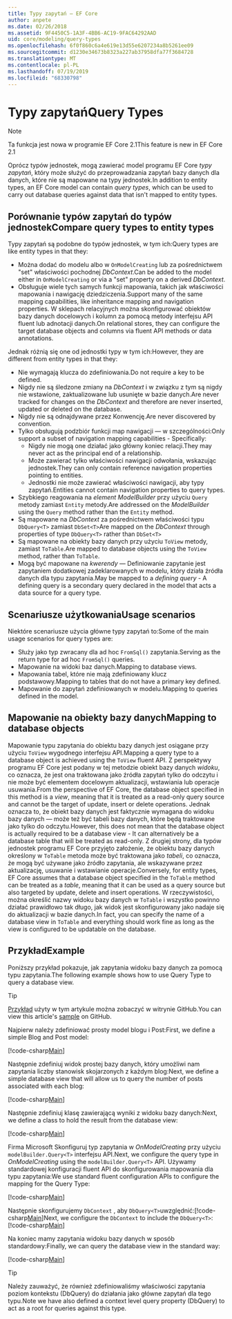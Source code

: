 ```yaml
---
title: Typy zapytań — EF Core
author: anpete
ms.date: 02/26/2018
ms.assetid: 9F4450C5-1A3F-4BB6-AC19-9FAC64292AAD
uid: core/modeling/query-types
ms.openlocfilehash: 6f0f860c6a4e619e13d55e6207234a8b5261ee09
ms.sourcegitcommit: d1230e34673b8323a227ab37958dfa77f3684728
ms.translationtype: MT
ms.contentlocale: pl-PL
ms.lasthandoff: 07/19/2019
ms.locfileid: "68330798"
---
```

# <a name="query-types"></a><span data-ttu-id="86fcc-102">Typy zapytań</span><span class="sxs-lookup"><span data-stu-id="86fcc-102">Query Types</span></span>
> [!NOTE]
> <span data-ttu-id="86fcc-103">Ta funkcja jest nowa w programie EF Core 2.1</span><span class="sxs-lookup"><span data-stu-id="86fcc-103">This feature is new in EF Core 2.1</span></span>

<span data-ttu-id="86fcc-104">Oprócz typów jednostek, mogą zawierać model programu EF Core _typy zapytań_, który może służyć do przeprowadzania zapytań bazy danych dla danych, które nie są mapowane na typy jednostek.</span><span class="sxs-lookup"><span data-stu-id="86fcc-104">In addition to entity types, an EF Core model can contain _query types_, which can be used to carry out database queries against data that isn't mapped to entity types.</span></span>

## <a name="compare-query-types-to-entity-types"></a><span data-ttu-id="86fcc-105">Porównanie typów zapytań do typów jednostek</span><span class="sxs-lookup"><span data-stu-id="86fcc-105">Compare query types to entity types</span></span>

<span data-ttu-id="86fcc-106">Typy zapytań są podobne do typów jednostek, w tym ich:</span><span class="sxs-lookup"><span data-stu-id="86fcc-106">Query types are like entity types in that they:</span></span>

- <span data-ttu-id="86fcc-107">Można dodać do modelu albo w `OnModelCreating` lub za pośrednictwem "set" właściwości pochodnej _DbContext_.</span><span class="sxs-lookup"><span data-stu-id="86fcc-107">Can be added to the model either in `OnModelCreating` or via a "set" property on a derived _DbContext_.</span></span>
- <span data-ttu-id="86fcc-108">Obsługuje wiele tych samych funkcji mapowania, takich jak właściwości mapowania i nawigację dziedziczenia.</span><span class="sxs-lookup"><span data-stu-id="86fcc-108">Support many of the same mapping capabilities, like inheritance mapping and navigation properties.</span></span> <span data-ttu-id="86fcc-109">W sklepach relacyjnych można skonfigurować obiektów bazy danych docelowych i kolumn za pomocą metody interfejsu API fluent lub adnotacji danych.</span><span class="sxs-lookup"><span data-stu-id="86fcc-109">On relational stores, they can configure the target database objects and columns via fluent API methods or data annotations.</span></span>

<span data-ttu-id="86fcc-110">Jednak różnią się one od jednostki typy w tym ich:</span><span class="sxs-lookup"><span data-stu-id="86fcc-110">However, they are different from entity types in that they:</span></span>

- <span data-ttu-id="86fcc-111">Nie wymagają klucza do zdefiniowania.</span><span class="sxs-lookup"><span data-stu-id="86fcc-111">Do not require a key to be defined.</span></span>
- <span data-ttu-id="86fcc-112">Nigdy nie są śledzone zmiany na _DbContext_ i w związku z tym są nigdy nie wstawione, zaktualizowane lub usunięte w bazie danych.</span><span class="sxs-lookup"><span data-stu-id="86fcc-112">Are never tracked for changes on the _DbContext_ and therefore are never inserted, updated or deleted on the database.</span></span>
- <span data-ttu-id="86fcc-113">Nigdy nie są odnajdywane przez Konwencję.</span><span class="sxs-lookup"><span data-stu-id="86fcc-113">Are never discovered by convention.</span></span>
- <span data-ttu-id="86fcc-114">Tylko obsługują podzbiór funkcji map nawigacji — w szczególności:</span><span class="sxs-lookup"><span data-stu-id="86fcc-114">Only support a subset of navigation mapping capabilities - Specifically:</span></span>
  - <span data-ttu-id="86fcc-115">Nigdy nie mogą one działać jako główny koniec relacji.</span><span class="sxs-lookup"><span data-stu-id="86fcc-115">They may never act as the principal end of a relationship.</span></span>
  - <span data-ttu-id="86fcc-116">Może zawierać tylko właściwości nawigacji odwołania, wskazując jednostek.</span><span class="sxs-lookup"><span data-stu-id="86fcc-116">They can only contain reference navigation properties pointing to entities.</span></span>
  - <span data-ttu-id="86fcc-117">Jednostki nie może zawierać właściwości nawigacji, aby typy zapytań.</span><span class="sxs-lookup"><span data-stu-id="86fcc-117">Entities cannot contain navigation properties to query types.</span></span>
- <span data-ttu-id="86fcc-118">Szybkiego reagowania na _element ModelBuilder_ przy użyciu `Query` metody zamiast `Entity` metody.</span><span class="sxs-lookup"><span data-stu-id="86fcc-118">Are addressed on the _ModelBuilder_ using the `Query` method rather than the `Entity` method.</span></span>
- <span data-ttu-id="86fcc-119">Są mapowane na _DbContext_ za pośrednictwem właściwości typu `DbQuery<T>` zamiast `DbSet<T>`</span><span class="sxs-lookup"><span data-stu-id="86fcc-119">Are mapped on the _DbContext_ through properties of type `DbQuery<T>` rather than `DbSet<T>`</span></span>
- <span data-ttu-id="86fcc-120">Są mapowane na obiekty bazy danych przy użyciu `ToView` metody, zamiast `ToTable`.</span><span class="sxs-lookup"><span data-stu-id="86fcc-120">Are mapped to database objects using the `ToView` method, rather than `ToTable`.</span></span>
- <span data-ttu-id="86fcc-121">Mogą być mapowane na _kwerendy_ — Definiowanie zapytanie jest zapytaniem dodatkowej zadeklarowanych w modelu, który działa źródła danych dla typu zapytania.</span><span class="sxs-lookup"><span data-stu-id="86fcc-121">May be mapped to a _defining query_ - A defining query is a secondary query declared in the model that acts a data source for a query type.</span></span>

## <a name="usage-scenarios"></a><span data-ttu-id="86fcc-122">Scenariusze użytkowania</span><span class="sxs-lookup"><span data-stu-id="86fcc-122">Usage scenarios</span></span>

<span data-ttu-id="86fcc-123">Niektóre scenariusze użycia główne typy zapytań to:</span><span class="sxs-lookup"><span data-stu-id="86fcc-123">Some of the main usage scenarios for query types are:</span></span>

- <span data-ttu-id="86fcc-124">Służy jako typ zwracany dla ad hoc `FromSql()` zapytania.</span><span class="sxs-lookup"><span data-stu-id="86fcc-124">Serving as the return type for ad hoc `FromSql()` queries.</span></span>
- <span data-ttu-id="86fcc-125">Mapowanie na widoki baz danych.</span><span class="sxs-lookup"><span data-stu-id="86fcc-125">Mapping to database views.</span></span>
- <span data-ttu-id="86fcc-126">Mapowania tabel, które nie mają zdefiniowany klucz podstawowy.</span><span class="sxs-lookup"><span data-stu-id="86fcc-126">Mapping to tables that do not have a primary key defined.</span></span>
- <span data-ttu-id="86fcc-127">Mapowanie do zapytań zdefiniowanych w modelu.</span><span class="sxs-lookup"><span data-stu-id="86fcc-127">Mapping to queries defined in the model.</span></span>

## <a name="mapping-to-database-objects"></a><span data-ttu-id="86fcc-128">Mapowanie na obiekty bazy danych</span><span class="sxs-lookup"><span data-stu-id="86fcc-128">Mapping to database objects</span></span>

<span data-ttu-id="86fcc-129">Mapowanie typu zapytania do obiektu bazy danych jest osiągane przy użyciu `ToView` wygodnego interfejsu API.</span><span class="sxs-lookup"><span data-stu-id="86fcc-129">Mapping a query type to a database object is achieved using the `ToView` fluent API.</span></span> <span data-ttu-id="86fcc-130">Z perspektywy programu EF Core jest podany w tej metodzie obiekt bazy danych _widoku_, co oznacza, że jest ona traktowana jako źródła zapytań tylko do odczytu i nie może być elementem docelowym aktualizacji, wstawiania lub operacje usuwania.</span><span class="sxs-lookup"><span data-stu-id="86fcc-130">From the perspective of EF Core, the database object specified in this method is a _view_, meaning that it is treated as a read-only query source and cannot be the target of update, insert or delete operations.</span></span> <span data-ttu-id="86fcc-131">Jednak oznacza to, że obiekt bazy danych jest faktycznie wymagana do widoku bazy danych — może też być tabeli bazy danych, które będą traktowane jako tylko do odczytu.</span><span class="sxs-lookup"><span data-stu-id="86fcc-131">However, this does not mean that the database object is actually required to be a database view - It can alternatively be a database table that will be treated as read-only.</span></span> <span data-ttu-id="86fcc-132">Z drugiej strony, dla typów jednostek programu EF Core przyjęto założenie, że obiektu bazy danych określony w `ToTable` metoda może być traktowana jako _tabeli_, co oznacza, że mogą być używane jako źródło zapytania, ale wskazywane przez aktualizację, usuwanie i wstawianie operacje.</span><span class="sxs-lookup"><span data-stu-id="86fcc-132">Conversely, for entity types, EF Core assumes that a database object specified in the `ToTable` method can be treated as a _table_, meaning that it can be used as a query source but also targeted by update, delete and insert operations.</span></span> <span data-ttu-id="86fcc-133">W rzeczywistości, można określić nazwy widoku bazy danych w `ToTable` i wszystko powinno działać prawidłowo tak długo, jak widok jest skonfigurowany jako nadaje się do aktualizacji w bazie danych.</span><span class="sxs-lookup"><span data-stu-id="86fcc-133">In fact, you can specify the name of a database view in `ToTable` and everything should work fine as long as the view is configured to be updatable on the database.</span></span>

## <a name="example"></a><span data-ttu-id="86fcc-134">Przykład</span><span class="sxs-lookup"><span data-stu-id="86fcc-134">Example</span></span>

<span data-ttu-id="86fcc-135">Poniższy przykład pokazuje, jak zapytania widoku bazy danych za pomocą typu zapytania.</span><span class="sxs-lookup"><span data-stu-id="86fcc-135">The following example shows how to use Query Type to query a database view.</span></span>

> [!TIP]
> <span data-ttu-id="86fcc-136">[Przykład](https://github.com/aspnet/EntityFramework.Docs/tree/master/samples/core/QueryTypes) użyty w tym artykule można zobaczyć w witrynie GitHub.</span><span class="sxs-lookup"><span data-stu-id="86fcc-136">You can view this article's [sample](https://github.com/aspnet/EntityFramework.Docs/tree/master/samples/core/QueryTypes) on GitHub.</span></span>

<span data-ttu-id="86fcc-137">Najpierw należy zdefiniować prosty model blogu i Post:</span><span class="sxs-lookup"><span data-stu-id="86fcc-137">First, we define a simple Blog and Post model:</span></span>

[!code-csharp[Main](../../../samples/core/QueryTypes/Program.cs#Entities)]

<span data-ttu-id="86fcc-138">Następnie zdefiniuj widok prostej bazy danych, który umożliwi nam zapytania liczby stanowisk skojarzonych z każdym blog:</span><span class="sxs-lookup"><span data-stu-id="86fcc-138">Next, we define a simple database view that will allow us to query the number of posts associated with each blog:</span></span>

[!code-csharp[Main](../../../samples/core/QueryTypes/Program.cs#View)]

<span data-ttu-id="86fcc-139">Następnie zdefiniuj klasę zawierającą wyniki z widoku bazy danych:</span><span class="sxs-lookup"><span data-stu-id="86fcc-139">Next, we define a class to hold the result from the database view:</span></span>

[!code-csharp[Main](../../../samples/core/QueryTypes/Program.cs#QueryType)]

<span data-ttu-id="86fcc-140">Firma Microsoft Skonfiguruj typ zapytania w _OnModelCreating_ przy użyciu `modelBuilder.Query<T>` interfejsu API.</span><span class="sxs-lookup"><span data-stu-id="86fcc-140">Next, we configure the query type in _OnModelCreating_ using the `modelBuilder.Query<T>` API.</span></span>
<span data-ttu-id="86fcc-141">Używamy standardowej konfiguracji fluent API do skonfigurowania mapowania dla typu zapytania:</span><span class="sxs-lookup"><span data-stu-id="86fcc-141">We use standard fluent configuration APIs to configure the mapping for the Query Type:</span></span>

[!code-csharp[Main](../../../samples/core/QueryTypes/Program.cs#Configuration)]

<span data-ttu-id="86fcc-142">Następnie skonfigurujemy `DbContext` , aby `DbQuery<T>`uwzględnić:[!code-csharp[Main](../../../samples/core/QueryTypes/Program.cs#DbQuery)]</span><span class="sxs-lookup"><span data-stu-id="86fcc-142">Next, we configure the `DbContext` to include the `DbQuery<T>`: [!code-csharp[Main](../../../samples/core/QueryTypes/Program.cs#DbQuery)]</span></span>

<span data-ttu-id="86fcc-143">Na koniec mamy zapytania widoku bazy danych w sposób standardowy:</span><span class="sxs-lookup"><span data-stu-id="86fcc-143">Finally, we can query the database view in the standard way:</span></span>

[!code-csharp[Main](../../../samples/core/QueryTypes/Program.cs#Query)]

> [!TIP]
> <span data-ttu-id="86fcc-144">Należy zauważyć, że również zdefiniowaliśmy właściwości zapytania poziom kontekstu (DbQuery) do działania jako główne zapytań dla tego typu.</span><span class="sxs-lookup"><span data-stu-id="86fcc-144">Note we have also defined a context level query property (DbQuery) to act as a root for queries against this type.</span></span>
